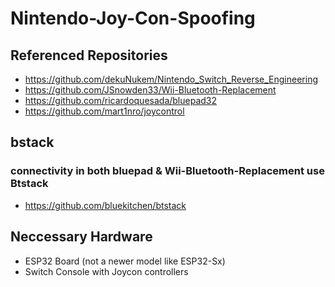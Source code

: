 # Nintendo-Joy-Con-Spoofing

## Referenced Repositories
- https://github.com/dekuNukem/Nintendo_Switch_Reverse_Engineering
- https://github.com/JSnowden33/Wii-Bluetooth-Replacement
- https://github.com/ricardoquesada/bluepad32
- https://github.com/mart1nro/joycontrol

## bstack 
### connectivity in both bluepad & Wii-Bluetooth-Replacement use Btstack
- https://github.com/bluekitchen/btstack

## Neccessary Hardware
* ESP32 Board (not a newer model like ESP32-Sx)
* Switch Console with Joycon controllers
